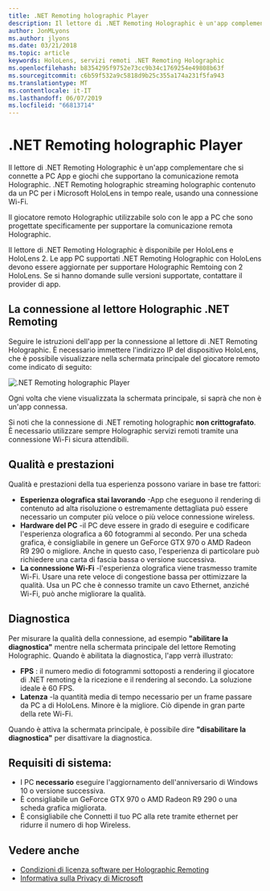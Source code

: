 ```yaml
---
title: .NET Remoting holographic Player
description: Il lettore di .NET Remoting Holographic è un'app complementare che si connette a PC App e giochi che supportano la comunicazione remota Holographic. .NET Remoting holographic streaming holographic contenuto da un PC per i Microsoft HoloLens in tempo reale, usando una connessione Wi-Fi.
author: JonMLyons
ms.author: jlyons
ms.date: 03/21/2018
ms.topic: article
keywords: HoloLens, servizi remoti .NET Remoting Holographic
ms.openlocfilehash: b8354295f9752e73cc9b34c1769254e49808b63f
ms.sourcegitcommit: c6b59f532a9c5818d9b25c355a174a231f5fa943
ms.translationtype: MT
ms.contentlocale: it-IT
ms.lasthandoff: 06/07/2019
ms.locfileid: "66813714"
---
```

# <a name="holographic-remoting-player"></a>.NET Remoting holographic Player

Il lettore di .NET Remoting Holographic è un'app complementare che si connette a PC App e giochi che supportano la comunicazione remota Holographic. .NET Remoting holographic streaming holographic contenuto da un PC per i Microsoft HoloLens in tempo reale, usando una connessione Wi-Fi.

Il giocatore remoto Holographic utilizzabile solo con le app a PC che sono progettate specificamente per supportare la comunicazione remota Holographic.

Il lettore di .NET Remoting Holographic è disponibile per HoloLens e HoloLens 2.  Le app PC supportati .NET Remoting Holographic con HoloLens devono essere aggiornate per supportare Holographic Remtoing con 2 HoloLens.  Se si hanno domande sulle versioni supportate, contattare il provider di app.

## <a name="connecting-to-the-holographic-remoting-player"></a>La connessione al lettore Holographic .NET Remoting

Seguire le istruzioni dell'app per la connessione al lettore di .NET Remoting Holographic. È necessario immettere l'indirizzo IP del dispositivo HoloLens, che è possibile visualizzare nella schermata principale del giocatore remoto come indicato di seguito:

![.NET Remoting holographic Player](images/holographicremotingplayer.png)

Ogni volta che viene visualizzata la schermata principale, si saprà che non è un'app connessa.

Si noti che la connessione di .NET remoting holographic **non crittografato**. È necessario utilizzare sempre Holographic servizi remoti tramite una connessione Wi-Fi sicura attendibili.

## <a name="quality-and-performance"></a>Qualità e prestazioni

Qualità e prestazioni della tua esperienza possono variare in base tre fattori:
* **Esperienza olografica stai lavorando** -App che eseguono il rendering di contenuto ad alta risoluzione o estremamente dettagliata può essere necessario un computer più veloce o più veloce connessione wireless.
* **Hardware del PC** -il PC deve essere in grado di eseguire e codificare l'esperienza olografica a 60 fotogrammi al secondo. Per una scheda grafica, è consigliabile in genere un GeForce GTX 970 o AMD Radeon R9 290 o migliore. Anche in questo caso, l'esperienza di particolare può richiedere una carta di fascia bassa o versione successiva.
* **La connessione Wi-Fi** -l'esperienza olografica viene trasmesso tramite Wi-Fi. Usare una rete veloce di congestione bassa per ottimizzare la qualità. Usa un PC che è connesso tramite un cavo Ethernet, anziché Wi-Fi, può anche migliorare la qualità.

## <a name="diagnostics"></a>Diagnostica

Per misurare la qualità della connessione, ad esempio **"abilitare la diagnostica"** mentre nella schermata principale del lettore Remoting Holographic. Quando è abilitata la diagnostica, l'app verrà illustrato:
* **FPS** : il numero medio di fotogrammi sottoposti a rendering il giocatore di .NET remoting è la ricezione e il rendering al secondo. La soluzione ideale è 60 FPS.
* **Latenza** -la quantità media di tempo necessario per un frame passare da PC a di HoloLens. Minore è la migliore. Ciò dipende in gran parte della rete Wi-Fi.

Quando è attiva la schermata principale, è possibile dire **"disabilitare la diagnostica"** per disattivare la diagnostica.

## <a name="pc-system-requirements"></a>Requisiti di sistema:
* I PC **necessario** eseguire l'aggiornamento dell'anniversario di Windows 10 o versione successiva.
* È consigliabile un GeForce GTX 970 o AMD Radeon R9 290 o una scheda grafica migliorata.
* È consigliabile che Connetti il tuo PC alla rete tramite ethernet per ridurre il numero di hop Wireless.

## <a name="see-also"></a>Vedere anche
* [Condizioni di licenza software per Holographic Remoting](https://docs.microsoft.com/en-us/legal/mixed-reality/microsoft-holographic-remoting-software-license-terms)
* [Informativa sulla Privacy di Microsoft](https://go.microsoft.com/fwlink/?LinkId=521839)
